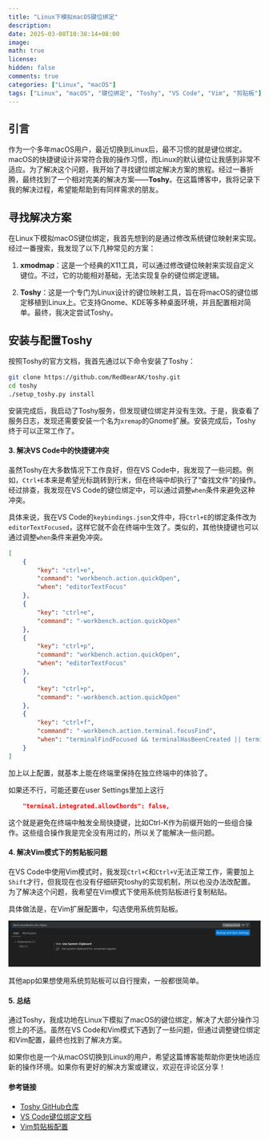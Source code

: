 ```yaml
---
title: "Linux下模拟macOS键位绑定"
description: 
date: 2025-03-08T10:38:14+08:00
image: 
math: true
license: 
hidden: false
comments: true
categories: ["Linux", "macOS"]
tags: ["Linux", "macOS", "键位绑定", "Toshy", "VS Code", "Vim", "剪贴板"]
---
```



## 引言

作为一个多年macOS用户，最近切换到Linux后，最不习惯的就是键位绑定。macOS的快捷键设计非常符合我的操作习惯，而Linux的默认键位让我感到非常不适应。为了解决这个问题，我开始了寻找键位绑定解决方案的旅程。经过一番折腾，最终找到了一个相对完美的解决方案——**Toshy**。在这篇博客中，我将记录下我的解决过程，希望能帮助到有同样需求的朋友。


## 寻找解决方案

在Linux下模拟macOS键位绑定，我首先想到的是通过修改系统键位映射来实现。经过一番搜索，我发现了以下几种常见的方案：

1. **xmodmap**：这是一个经典的X11工具，可以通过修改键位映射来实现自定义键位。不过，它的功能相对基础，无法实现复杂的键位绑定逻辑。
   
2. **Toshy**：这是一个专门为Linux设计的键位映射工具，旨在将macOS的键位绑定移植到Linux上。它支持Gnome、KDE等多种桌面环境，并且配置相对简单。最终，我决定尝试Toshy。


## 安装与配置Toshy

按照Toshy的官方文档，我首先通过以下命令安装了Toshy：

```bash
git clone https://github.com/RedBearAK/toshy.git
cd toshy
./setup_toshy.py install
```

安装完成后，我启动了Toshy服务，但发现键位绑定并没有生效。于是，我查看了服务日志，发现还需要安装一个名为`xremap`的Gnome扩展。安装完成后，Toshy终于可以正常工作了。


#### 3. 解决VS Code中的快捷键冲突

虽然Toshy在大多数情况下工作良好，但在VS Code中，我发现了一些问题。例如，`Ctrl+E`本来是希望光标跳转到行末，但在终端中却执行了“查找文件”的操作。经过排查，我发现在VS Code的键位绑定中，可以通过调整`when`条件来避免这种冲突。

具体来说，我在VS Code的`keybindings.json`文件中，将`Ctrl+E`的绑定条件改为`editorTextFocused`，这样它就不会在终端中生效了。类似的，其他快捷键也可以通过调整`when`条件来避免冲突。

```json
[
    {
        "key": "ctrl+e",
        "command": "workbench.action.quickOpen",
        "when": "editorTextFocus"
    },
    {
        "key": "ctrl+e",
        "command": "-workbench.action.quickOpen"
    },
    {
        "key": "ctrl+p",
        "command": "workbench.action.quickOpen",
        "when": "editorTextFocus"
    },
    {
        "key": "ctrl+p",
        "command": "-workbench.action.quickOpen"
    },
    {
        "key": "ctrl+f",
        "command": "-workbench.action.terminal.focusFind",
        "when": "terminalFindFocused && terminalHasBeenCreated || terminalFindFocused && terminalProcessSupported || terminalFocusInAny && terminalHasBeenCreated || terminalFocusInAny && terminalProcessSupported"
    }
]
```

加上以上配置，就基本上能在终端里保持在独立终端中的体验了。

如果还不行，可能还要在user Settings里加上这行

```json
    "terminal.integrated.allowChords": false,
```

这个就是避免在终端中触发全局快捷键，比如Ctrl-K作为前缀开始的一些组合操作。这些组合操作我是完全没有用过的，所以关了能解决一些问题。


#### 4. 解决Vim模式下的剪贴板问题

在VS Code中使用Vim模式时，我发现`Ctrl+C`和`Ctrl+V`无法正常工作，需要加上`Shift`才行，但我现在也没有仔细研究toshy的实现机制，所以也没办法改配置。为了解决这个问题，我希望在Vim模式下使用系统剪贴板进行复制粘贴。

具体做法是，在Vim扩展配置中，勾选使用系统剪贴板。

![](/static/images/vscode-vim-clipboard.png)


其他app如果想使用系统剪贴板可以自行搜索，一般都很简单。

#### 5. 总结

通过Toshy，我成功地在Linux下模拟了macOS的键位绑定，解决了大部分操作习惯上的不适。虽然在VS Code和Vim模式下遇到了一些问题，但通过调整键位绑定和Vim配置，最终也找到了解决方案。

如果你也是一个从macOS切换到Linux的用户，希望这篇博客能帮助你更快地适应新的操作环境。如果你有更好的解决方案或建议，欢迎在评论区分享！


#### 参考链接

- [Toshy GitHub仓库](https://github.com/RedBearAK/toshy)
- [VS Code键位绑定文档](https://code.visualstudio.com/docs/getstarted/keybindings)
- [Vim剪贴板配置](https://vim.fandom.com/wiki/Accessing_the_system_clipboard)